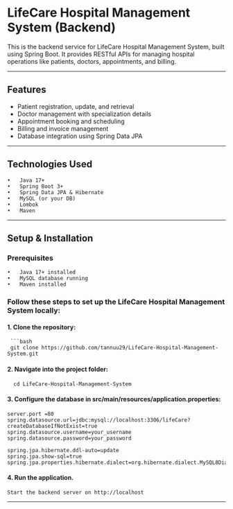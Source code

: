 # LifeCare Hospital Management System (Backend)
This is the backend service for LifeCare Hospital Management System, built using Spring Boot.
It provides RESTful APIs for managing hospital operations like patients, doctors, appointments, and billing.

---

## Features
-	Patient registration, update, and retrieval
-	Doctor management with specialization details
-	Appointment booking and scheduling
-	Billing and invoice management
-	Database integration using Spring Data JPA

---

## Technologies Used
	•	Java 17+
	•	Spring Boot 3+
	•	Spring Data JPA & Hibernate
	•	MySQL (or your DB)
	•	Lombok
	•	Maven

 ---

## Setup & Installation
### Prerequisites
	•	Java 17+ installed
	•	MySQL database running
	•	Maven installed

 ### Follow these steps to set up the **LifeCare Hospital Management System** locally:
#### 1.	Clone the repository: 
     ```bash
     git clone https://github.com/tannuu29/LifeCare-Hospital-Management-System.git  
#### 2.	Navigate into the project folder:
      cd LifeCare-Hospital-Management-System
#### 3.	Configure the database in src/main/resources/application.properties:
    server.port =80
    spring.datasource.url=jdbc:mysql://localhost:3306/lifeCare?createDatabaseIfNotExist=true
    spring.datasource.username=your_username
    spring.datasource.password=your_password

    spring.jpa.hibernate.ddl-auto=update
    spring.jpa.show-sql=true
    spring.jpa.properties.hibernate.dialect=org.hibernate.dialect.MySQL8Dialect

#### 4.	Run the application.
    Start the backend server on http://localhost
---

  
